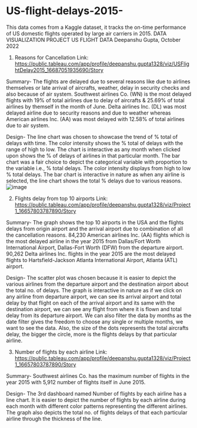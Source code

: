 # US-flight-delays-2015-
This data comes from a Kaggle dataset, it tracks the on-time performance of US domestic flights operated by large air carriers in 2015. 
DATA VISUALIZATION PROJECT
US FLIGHT DATA
Deepanshu Gupta, October 2022
1. Reasons for Cancellation
Link: https://public.tableau.com/app/profile/deepanshu.gupta1328/viz/USFlightDelay2015_16687051935690/Story

Summary- 
The flights are delayed due to several reasons like due to airlines themselves or late arrival of aircrafts, weather, delay in security checks and also because of air system. Southwest airlines Co. (WN) is the most delayed flights with 19% of total airlines due to delay of aircrafts & 25.69% of total airlines by themself in the month of June. Delta airlines Inc. (DL) was most delayed airline due to security reasons and due to weather whereas American airlines Inc. (AA) was most
delayed with 12.58% of total airlines due to air system.

Design-
The line chart was chosen to showcase the trend of % total of delays with time. The color intensity shows the % total of delays with the range of high to low. The chart is interactive as any month when clicked upon shows the % of delays of airlines in that particular month.
The bar chart was a fair choice to depict the categorical variable with proportion to the variable i.e., % total delays. The color intensity displays from high to low % total delays. The bar chart is interactive in nature as when any airline is selected, the line chart shows the total % delays due to various reasons.
![image](https://user-images.githubusercontent.com/118394831/209770661-504aa7ca-4d54-47ab-a2fe-995978aef381.png)

2. Flights delay from top 10 airports
Link: https://public.tableau.com/app/profile/deepanshu.gupta1328/viz/Project1_16657803787890/Story

Summary- 
The graph shows the top 10 airports in the USA and the flights delays from origin airport and the arrival airport due to combination of all the cancellation reasons. 84,230 American airlines Inc. (AA) flights which is the most delayed airline in the year 2015 from Dallas/Fort Worth International Airport, Dallas-Fort Worth (DFW) from the departure airport. 90,262 Delta airlines Inc. flights in the year 2015 are the most delayed flights to Hartsfield-Jackson Atlanta International Airport, Atlanta (ATL) airport.

Design- 
The scatter plot was chosen because it is easier to depict the various airlines from the departure airport and the destination airport about the total no. of delays. The graph is interactive in nature as if we click on any airline from departure airport, we can see its arrival airport and total delay by that flight on each of the arrival airport and its same with the destination airport, we can see any flight from where it is flown and total delay from its departure airport. We can also filter the data by months as the date filter gives the freedom to choose any single or multiple months, we want to see the data. Also, the size of the dots represents the total aircrafts delay, the bigger the circle, more is the flights delays by that particular airline.

3. Number of flights by each airline
Link: https://public.tableau.com/app/profile/deepanshu.gupta1328/viz/Project1_16657803787890/Story

Summary- 
Southwest airlines Co. has the maximum number of flights in the year 2015 with 5,912 number of flights itself in June 2015.

Design- 
The 3rd dashboard named Number of flights by each airline has a line chart. It is easier to depict the number of flights by each airline during each month with different color patterns representing the different airlines. The graph also depicts the total no. of flights delays of that each particular airline through the thickness of the line.
